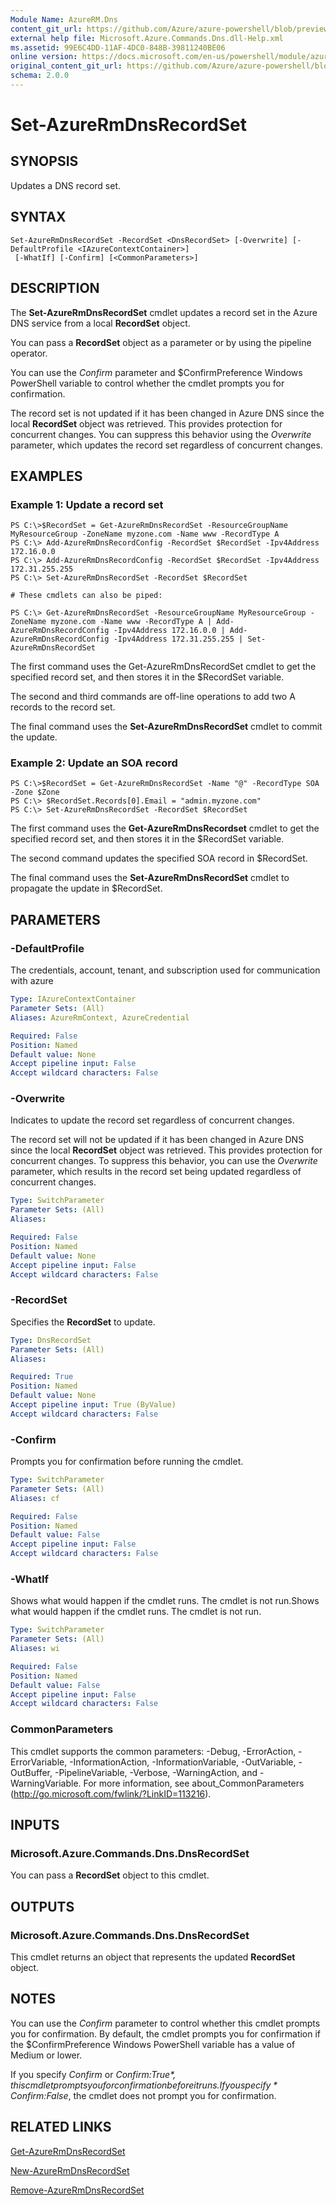 ```yaml
---
Module Name: AzureRM.Dns
content_git_url: https://github.com/Azure/azure-powershell/blob/preview/src/ResourceManager/Dns/Commands.Dns/help/Set-AzureRmDnsRecordSet.md
external help file: Microsoft.Azure.Commands.Dns.dll-Help.xml
ms.assetid: 99E6C4DD-11AF-4DC0-848B-39811240BE06
online version: https://docs.microsoft.com/en-us/powershell/module/azurerm.dns/set-azurermdnsrecordset
original_content_git_url: https://github.com/Azure/azure-powershell/blob/preview/src/ResourceManager/Dns/Commands.Dns/help/Set-AzureRmDnsRecordSet.md
schema: 2.0.0
---
```


# Set-AzureRmDnsRecordSet

## SYNOPSIS
Updates a DNS record set.

## SYNTAX

```
Set-AzureRmDnsRecordSet -RecordSet <DnsRecordSet> [-Overwrite] [-DefaultProfile <IAzureContextContainer>]
 [-WhatIf] [-Confirm] [<CommonParameters>]
```

## DESCRIPTION
The **Set-AzureRmDnsRecordSet** cmdlet updates a record set in the Azure DNS service from a local **RecordSet** object.

You can pass a **RecordSet** object as a parameter or by using the pipeline operator.

You can use the *Confirm* parameter and $ConfirmPreference Windows PowerShell variable to control whether the cmdlet prompts you for confirmation.

The record set is not updated if it has been changed in Azure DNS since the local **RecordSet** object was retrieved.
This provides protection for concurrent changes.
You can suppress this behavior using the *Overwrite* parameter, which updates the record set regardless of concurrent changes.

## EXAMPLES

### Example 1: Update a record set
```
PS C:\>$RecordSet = Get-AzureRmDnsRecordSet -ResourceGroupName MyResourceGroup -ZoneName myzone.com -Name www -RecordType A
PS C:\> Add-AzureRmDnsRecordConfig -RecordSet $RecordSet -Ipv4Address 172.16.0.0
PS C:\> Add-AzureRmDnsRecordConfig -RecordSet $RecordSet -Ipv4Address 172.31.255.255
PS C:\> Set-AzureRmDnsRecordSet -RecordSet $RecordSet

# These cmdlets can also be piped:

PS C:\> Get-AzureRmDnsRecordSet -ResourceGroupName MyResourceGroup -ZoneName myzone.com -Name www -RecordType A | Add-AzureRmDnsRecordConfig -Ipv4Address 172.16.0.0 | Add-AzureRmDnsRecordConfig -Ipv4Address 172.31.255.255 | Set-AzureRmDnsRecordSet
```

The first command uses the Get-AzureRmDnsRecordSet cmdlet to get the specified record set, and then stores it in the $RecordSet variable.

The second and third commands are off-line operations to add two A records to the record set.

The final command uses the **Set-AzureRmDnsRecordSet** cmdlet to commit the update.

### Example 2: Update an SOA record
```
PS C:\>$RecordSet = Get-AzureRmDnsRecordSet -Name "@" -RecordType SOA -Zone $Zone
PS C:\> $RecordSet.Records[0].Email = "admin.myzone.com"
PS C:\> Set-AzureRmDnsRecordSet -RecordSet $RecordSet
```

The first command uses the **Get-AzureRmDnsRecordset** cmdlet to get the specified record set, and then stores it in the $RecordSet variable.

The second command updates the specified SOA record in $RecordSet.

The final command uses the **Set-AzureRmDnsRecordSet** cmdlet to propagate the update in $RecordSet.

## PARAMETERS

### -DefaultProfile
The credentials, account, tenant, and subscription used for communication with azure

```yaml
Type: IAzureContextContainer
Parameter Sets: (All)
Aliases: AzureRmContext, AzureCredential

Required: False
Position: Named
Default value: None
Accept pipeline input: False
Accept wildcard characters: False
```

### -Overwrite
Indicates to update the record set regardless of concurrent changes.

The record set will not be updated if it has been changed in Azure DNS since the local **RecordSet** object was retrieved.
This provides protection for concurrent changes.
To suppress this behavior, you can use the *Overwrite* parameter, which results in the record set being updated regardless of concurrent changes.

```yaml
Type: SwitchParameter
Parameter Sets: (All)
Aliases: 

Required: False
Position: Named
Default value: None
Accept pipeline input: False
Accept wildcard characters: False
```

### -RecordSet
Specifies the **RecordSet** to update.

```yaml
Type: DnsRecordSet
Parameter Sets: (All)
Aliases: 

Required: True
Position: Named
Default value: None
Accept pipeline input: True (ByValue)
Accept wildcard characters: False
```

### -Confirm
Prompts you for confirmation before running the cmdlet.

```yaml
Type: SwitchParameter
Parameter Sets: (All)
Aliases: cf

Required: False
Position: Named
Default value: False
Accept pipeline input: False
Accept wildcard characters: False
```

### -WhatIf
Shows what would happen if the cmdlet runs. The cmdlet is not run.Shows what would happen if the cmdlet runs. The cmdlet is not run.

```yaml
Type: SwitchParameter
Parameter Sets: (All)
Aliases: wi

Required: False
Position: Named
Default value: False
Accept pipeline input: False
Accept wildcard characters: False
```

### CommonParameters
This cmdlet supports the common parameters: -Debug, -ErrorAction, -ErrorVariable, -InformationAction, -InformationVariable, -OutVariable, -OutBuffer, -PipelineVariable, -Verbose, -WarningAction, and -WarningVariable. For more information, see about_CommonParameters (http://go.microsoft.com/fwlink/?LinkID=113216).

## INPUTS

### Microsoft.Azure.Commands.Dns.DnsRecordSet
You can pass a **RecordSet** object to this cmdlet.

## OUTPUTS

### Microsoft.Azure.Commands.Dns.DnsRecordSet
This cmdlet returns an object that represents the updated **RecordSet** object.

## NOTES
You can use the *Confirm* parameter to control whether this cmdlet prompts you for confirmation.
By default, the cmdlet prompts you for confirmation if the $ConfirmPreference Windows PowerShell variable has a value of Medium or lower.

If you specify *Confirm* or *Confirm:$True*, this cmdlet prompts you for confirmation before it runs.
If you specify *Confirm:$False*, the cmdlet does not prompt you for confirmation. 

## RELATED LINKS

[Get-AzureRmDnsRecordSet](./Get-AzureRmDnsRecordSet.md)

[New-AzureRmDnsRecordSet](./New-AzureRmDnsRecordSet.md)

[Remove-AzureRmDnsRecordSet](./Remove-AzureRmDnsRecordSet.md)